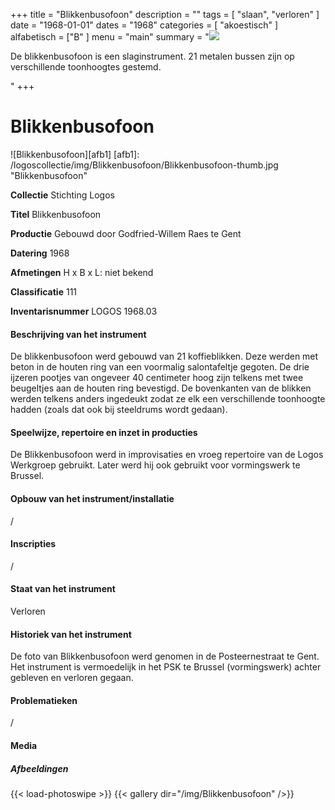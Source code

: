 +++
title = "Blikkenbusofoon"
description = ""
tags = [
    "slaan",
"verloren"
]
date = "1968-01-01"
dates = "1968"
categories = [
    "akoestisch"
]
alfabetisch = ["B"
]
menu = "main"
summary = "<a href='/logoscollectie/1968/blikkenbusofoon/'><img src='/logoscollectie/img/Blikkenbusofoon/Blikkenbusofoon-thumb.jpg '></a><p>De blikkenbusofoon is een slaginstrument. 21 metalen bussen zijn op verschillende toonhoogtes gestemd.</p>"
+++


# Blikkenbusofoon

![Blikkenbusofoon][afb1]
[afb1]: /logoscollectie/img/Blikkenbusofoon/Blikkenbusofoon-thumb.jpg "Blikkenbusofoon"

**Collectie**
Stichting Logos

**Titel**
Blikkenbusofoon

**Productie**
Gebouwd door Godfried-Willem Raes te Gent

**Datering**
1968

**Afmetingen**
H x B x L: niet bekend

**Classificatie**
111

**Inventarisnummer**
LOGOS 1968.03

#### Beschrijving van het instrument
De blikkenbusofoon werd gebouwd van 21 koffieblikken. Deze werden met beton in de houten ring van een voormalig salontafeltje gegoten. De drie ijzeren pootjes van ongeveer 40 centimeter hoog zijn telkens met twee beugeltjes aan de houten ring bevestigd. De bovenkanten van de blikken werden telkens anders ingedeukt zodat ze elk een verschillende toonhoogte hadden (zoals dat ook bij steeldrums wordt gedaan).

#### Speelwijze, repertoire en inzet in producties
De Blikkenbusofoon werd in improvisaties en vroeg repertoire van de Logos Werkgroep gebruikt. Later werd hij ook gebruikt voor vormingswerk te Brussel.

#### Opbouw van het instrument/installatie
/

#### Inscripties
/

#### Staat van het instrument
Verloren

#### Historiek van het instrument
De foto van Blikkenbusofoon werd genomen in de Posteernestraat te Gent. Het instrument is vermoedelijk in het PSK te Brussel (vormingswerk) achter gebleven en verloren gegaan.

#### Problematieken
/

#### Media
##### Afbeeldingen
{{< load-photoswipe >}}
{{< gallery dir="/img/Blikkenbusofoon" />}}
